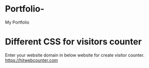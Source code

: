 # Portfolio-
My Portfolio 

# Different CSS for visitors counter
Enter your website domain in below website for create visitor counter.
https://hitwebcounter.com

